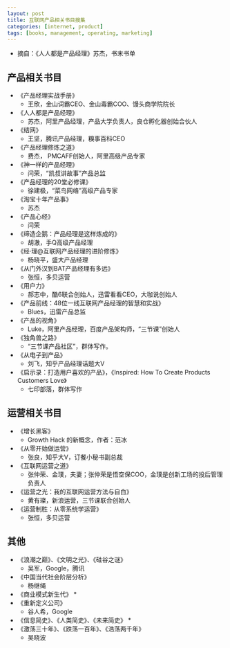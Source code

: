 ```yaml
---
layout: post
title: 互联网产品相关书目搜集
categories: [internet, product]
tags: [books, management, operating, marketing]
---
```


* 摘自：《人人都是产品经理》苏杰，书末书单

## 产品相关书目

* 《产品经理实战手册》
  * 王欣，金山词霸CEO、金山毒霸COO、馒头商学院院长
* 《人人都是产品经理》
  * 苏杰，阿里产品经理，产品大学负责人，良仓孵化器创始合伙人
* 《结网》
  * 王坚，腾讯产品经理，糗事百科CEO
* 《产品经理修炼之道》
  * 费杰， PMCAFF创始人，阿里高级产品专家
* 《神一样的产品经理》
  * 闫荣，“凯叔讲故事”产品总监
* 《产品经理的20堂必修课》
  * 徐建极，“菜鸟网络”高级产品专家
* 《淘宝十年产品事》
  * 苏杰
* 《产品心经》
  * 闫荣
* 《缔造企鹅：产品经理是这样炼成的》
  * 胡澈，手Q高级产品经理
* 《经·理@互联网产品经理的进阶修炼》
  * 杨晓平，盛大产品经理
* 《从门外汉到BAT产品经理有多远》
  * 张恒，多贝运营
* 《用户力》
  * 郝志中，酷6联合创始人，迅雷看看CEO，大咖说创始人
* 《产品前线：48位一线互联网产品经理的智慧和实战》
  * Blues，迅雷产品总监
* 《产品的视角》
  * Luke，阿里产品经理，百度产品架构师，“三节课”创始人
* 《独角兽之路》
  * “三节课产品社区”，群体写作。
* 《从电子到产品》
  * 刘飞，知乎产品经理话题大V
* 《启示录：打造用户喜欢的产品》，《Inspired: How To Create Products Customers Love》
  * 七印部落，群体写作


## 运营相关书目

* 《增长黑客》
  * Growth Hack 的新概念，作者：范冰
* 《从零开始做运营》
  * 张良，知乎大V，订餐小秘书副总裁
* 《互联网运营之道》
  * 张仲荣、金璞，夫妻；张仲荣是悟空保COO，金璞是创新工场的投后管理负责人
* 《运营之光：我的互联网运营方法与自白》
  * 黄有璨，新浪运营，三节课联合创始人
* 《运营制胜：从零系统学运营》
  * 张恒，多贝运营



## 其他

* 《浪潮之巅》、《文明之光》、《硅谷之谜》
  * 吴军，Google，腾讯
* 《中国当代社会阶层分析》
  * 杨继绳
* 《商业模式新生代》
  * 
* 《重新定义公司》
  * 谷人希，Google
* 《信息简史》、《人类简史》、《未来简史》
  * 
* 《激荡三十年》、《跌荡一百年》、《浩荡两千年》
  * 吴晓波











